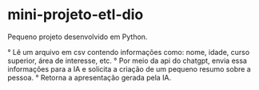 # mini-projeto-etl-dio
Pequeno projeto desenvolvido em Python. 

° Lê um arquivo em csv contendo informações como: nome, idade, curso superior, área de interesse, etc.
° Por meio da api do chatgpt, envia essa informações para a IA e solicita a criação de um pequeno resumo sobre a pessoa.
° Retorna a apresentação gerada pela IA.
